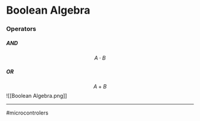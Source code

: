 # Boolean Algebra

### Operators

##### AND
$$A \cdot B$$

##### OR
$$A + B$$
![[Boolean Algebra.png]]



---
#microcontrolers 
